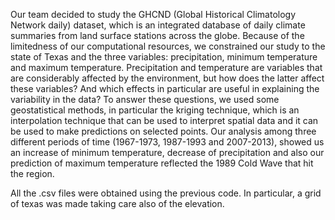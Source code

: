 Our team decided to study the GHCND (Global Historical Climatology Network daily) dataset, which is an integrated database of daily climate summaries from land surface stations across the globe. Because of the limitedness of our computational resources, we constrained our study to the state of Texas and the three variables: precipitation, minimum temperature and maximum temperature.
Precipitation and temperature are variables that are considerably affected by the environment, but how does the latter affect these variables? And which effects in particular are useful in explaining the variability in the data? 
To answer these questions, we used some geostatistical methods, in particular the kriging technique, which is an interpolation technique that can be used to interpret spatial data and it can be used to make predictions on selected points.
Our analysis among three different periods of time (1967-1973, 1987-1993 and 2007-2013), showed us an increase of minimum temperature, decrease of precipitation and also our prediction of maximum temperature reflected the 1989 Cold Wave that hit the region.

All the .csv files were obtained using the previous code. In particular, a grid of texas was made taking care also of the elevation.

